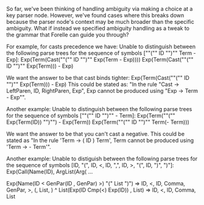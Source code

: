 So far, we've been thinking of handling ambiguity via making a choice at a key parser node. However, we've found cases where this breaks down because the parser node's context may be much broader than the specific ambiguity. What if instead we specified ambiguity handling as a tweak to the grammar that Forelle can guide you through?

For example, for casts precedence we have:
Unable to distinguish between the following parse trees for the sequence of symbols [""("" ID "")"" Term - Exp]:
    Exp(Term(Cast(""("" ID "")"" Exp(Term - Exp))))
    Exp(Term(Cast(""("" ID "")"" Exp(Term))) - Exp)
	
We want the answer to be that cast binds tighter: Exp(Term(Cast(""("" ID "")"" Exp(Term))) - Exp)
This could be stated as: "In the rule "Cast -> LeftParen, ID, RightParen, Exp", Exp cannot be produced using "Exp -> Term - Exp"".

Another example:
Unable to distinguish between the following parse trees for the sequence of symbols [""("" ID "")"" - Term]:
    Exp(Term(""("" Exp(Term(ID)) "")"") - Exp(Term))
    Exp(Term(""("" ID "")"" Term(- Term)))
	
We want the answer to be that you can't cast a negative. 
This could be stated as "In the rule 'Term -> ( ID ) Term', Term cannot be produced using 'Term -> - Term'".

Another example:
Unable to distiguish between the following parse trees for the sequence of symbols [ID, "(", ID, <, ID, ",", ID, >, "(", ID, ")", ")"]:
	Exp(Call(Name(ID), ArgList(Arg(
	...
	
Exp(Name(ID < GenPar(ID , GenPar) >) "(" List<Exp> ")") 	=> ID, <, ID, Comma, GenPar, >, (, List<Exp>, )
																		  ^
List<Exp>(Exp(ID Cmp(<) Exp(ID)) , List<Exp>)				=> ID, <, ID, Comma, List<Exp>
